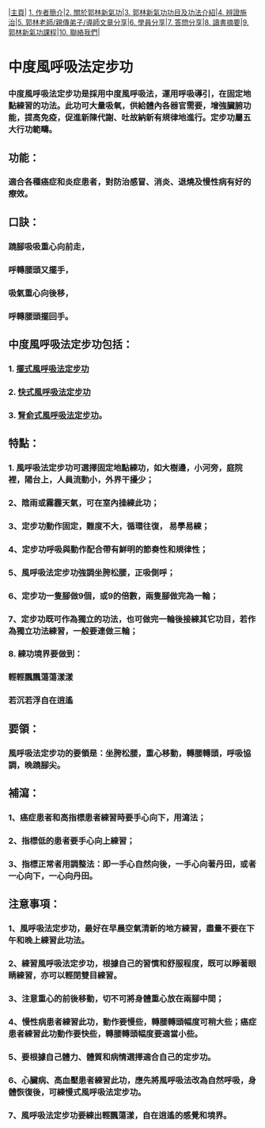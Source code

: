 |[主頁](/README.md)| [1. 作者簡介](/a10.md)|[2. 關於郭林新氣功](/a1.md)|[3. 郭林新氣功功目及功法介紹](/a2.md)|[4. 辨證施治](/a3.md)|[5. 郭林老師/親傳弟子/導師文章分享](/a5.md)|[6. 學員分享](/a6.md)|[7. 答問分享](/a7.md)|[8. 讀書摘要](/a4.md)|[9. 郭林新氣功課程](/郭林新氣功課程.md)|[10. 聯絡我們](/a9.md)|

# 中度風呼吸法定步功  

### 中度風呼吸法定步功是採用中度風呼吸法，運用呼吸導引，在固定地點練習的功法。此功可大量吸氧，供給體內各器官需要，增強臟腑功能，提高免疫，促進新陳代謝、吐故納新有規律地進行。定步功屬五大行功範疇。

## 功能：

### 適合各種癌症和炎症患者，對防治感冒、消炎、退燒及慢性病有好的療效。

## 口訣：

### 蹺腳吸吸重心向前走，
### 呼轉腰頭又擺手，
### 吸氣重心向後移，
### 呼轉腰頭擺回手。

## 中度風呼吸法定步功包括：

### 1. [擺式風呼吸法定步功](/定步1.md)
### 2. [快式風呼吸法定步功](/定步2.md)
### 3. [腎俞式風呼吸法定步功](/定步3.md)。

## 特點：

### 1. 風呼吸法定步功可選擇固定地點練功，如大樹邊，小河旁，庭院裡，陽台上，人員流動小，外界干擾少；
### 2、陰雨或霧霾天氣，可在室內操練此功；
### 3、定步功動作固定，難度不大，循環往復， 易學易練；
### 4、定步功呼吸與動作配合帶有鮮明的節奏性和規律性；
### 5、風呼吸法定步功強調坐胯松腰，正吸側呼；
### 6、定步功一隻腳做9個，或9的倍數，兩隻腳做完為一輪；
### 7、定步功既可作為獨立的功法，也可做完一輪後接練其它功目，若作為獨立功法練習，一般要連做三輪； 
### 8. 練功境界要做到：
### 輕輕飄飄蕩蕩漾漾
### 若沉若浮自在逍遙

## 要領：

### 風呼吸法定步功的要領是：坐胯松腰，重心移動，轉腰轉頭，呼吸協調，晚蹺腳尖。

## 補瀉：

### 1、癌症患者和高指標患者練習時要手心向下，用瀉法；
### 2、指標低的患者要手心向上練習；
### 3、指標正常者用調整法：即一手心自然向後，一手心向著丹田，或者一心向下，一心向丹田。

## 注意事項：

### 1、風呼吸法定步功，最好在早晨空氣清新的地方練習，盡量不要在下午和晚上練習此功法。
### 2、練習風呼吸法定步功，根據自己的習慣和舒服程度，既可以睜著眼睛練習，亦可以輕閉雙目練習。
### 3、注意重心的前後移動，切不可將身體重心放在兩腳中間；
### 4、慢性病患者練習此功，動作要慢些，轉腰轉頭幅度可稍大些；癌症患者練習此功動作要快些，轉腰轉頭幅度要適當小些。
### 5、要根據自己體力、體質和病情選擇適合自己的定步功。
### 6、心臟病、高血壓患者練習此功，應先將風呼吸法改為自然呼吸，身體恢復後，可練慢式風呼吸法定步功。
### 7、風呼吸法定步功要練出輕飄蕩漾，自在逍遙的感覺和境界。




